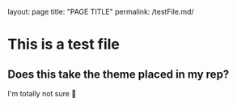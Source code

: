layout: page
title: "PAGE TITLE"
permalink: /testFile.md/

# This is a test file
## Does this take the theme placed in my rep?

I'm totally not sure 👋
